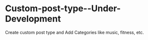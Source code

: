 # Custom-post-type--Under-Development
Create custom post type and Add Categories like music, fitness, etc.
